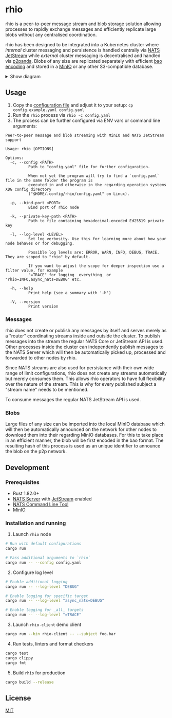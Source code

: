 # rhio

rhio is a peer-to-peer message stream and blob storage solution allowing processes to rapidly exchange messages and efficiently replicate large blobs without any centralised coordination.

rhio has been designed to be integrated into a Kubernetes cluster where _internal_ cluster messaging and persistence is handled centrally via [NATS JetStream](https://docs.nats.io/nats-concepts/jetstream) while _external_ cluster messaging is decentralised and handled via [p2panda](https://p2panda.org). Blobs of any size are replicated separately with efficient [bao encoding](https://github.com/oconnor663/bao) and stored in a [MinIO](https://min.io/) or any other S3-compatible database.

<details>
<summary>Show diagram</summary>

```
                                                   .. other clusters ..

                                                           ▲  │
 Cluster                                                   │  │
┌──────────────────────────────────────────────────────────┼──┼──────┐
│                                                          │  │      │
│ ┌─────────────────┐         ┌──────────┐   Publish   ┌───┼──▼───┐  │
│ │                 ┼─────────►          ┼─────────────►          │  │
│ │   .. other      │         │   NATS   │             │   rhio   │  │
│ │   processes ..  │         │  Server  │  Subscribe  │ p2p node │  │
│ │                 ◄─────────┼          ◄─────────────┼          │  │
│ └─────────────────┘         └──────────┘             └───▲──┬───┘  │
│                                                          │  │      │
│                                                          │  │      │
│                                                     ┌────┼──▼────┐ │
│                                                     │  MinIO S3  │ │
│                                                     │ Blob Store │ │
│                                                     └────────────┘ │
└────────────────────────────────────────────────────────────────────┘
```
</details>

## Usage

1. Copy the [configuration file](config.example.yaml) and adjust it to your setup: `cp config.example.yaml config.yaml`
2. Run the `rhio` process via `rhio -c config.yaml`
3. The process can be further configured via ENV vars or command line arguments:

```
Peer-to-peer message and blob streaming with MinIO and NATS JetStream support

Usage: rhio [OPTIONS]

Options:
  -c, --config <PATH>
          Path to "config.yaml" file for further configuration.

          When not set the program will try to find a `config.yaml` file in the same folder the program is
          executed in and otherwise in the regarding operation systems XDG config directory
          ("$HOME/.config/rhio/config.yaml" on Linux).

  -p, --bind-port <PORT>
          Bind port of rhio node

  -k, --private-key-path <PATH>
          Path to file containing hexadecimal-encoded Ed25519 private key

  -l, --log-level <LEVEL>
          Set log verbosity. Use this for learning more about how your node behaves or for debugging.

          Possible log levels are: ERROR, WARN, INFO, DEBUG, TRACE. They are scoped to "rhio" by default.

          If you want to adjust the scope for deeper inspection use a filter value, for example
          "=TRACE" for logging _everything_ or "rhio=INFO,async_nats=DEBUG" etc.

  -h, --help
          Print help (see a summary with '-h')

  -V, --version
          Print version
```

### Messages

rhio does not create or publish any messages by itself and serves merely as a "router" coordinating streams inside and outside the cluster. To publish messages into the stream the regular NATS Core or JetStream API is used. Other processes inside the cluster can independently publish messages to the NATS Server which will then be automatically picked up, processed and forwarded to other nodes by rhio.

Since NATS streams are also used for persistance with their own wide range of limit configurations, rhio does not create any streams automatically but merely consumes them. This allows rhio operators to have full flexibility over the nature of the stream. This is why for every published subject a "stream name" needs to be mentioned.

To consume messages the regular NATS JetStream API is used.

### Blobs

Large files of any size can be imported into the local MinIO database which will then be automatically announced on the network for other nodes to download them into their regarding MinIO databases. For this to take place in an efficient manner, the blob will be first encoded in the bao format. The resulting hash of this process is used as an unique identifier to announce the blob on the p2p network.

## Development

### Prerequisites

* Rust 1.82.0+
* [NATS Server](https://docs.nats.io/running-a-nats-service/introduction) with [JetStream](https://docs.nats.io/running-a-nats-service/configuration/resource_management) enabled
* [NATS Command Line Tool](https://docs.nats.io/using-nats/nats-tools/nats_cli)
* [MinIO](https://min.io/download)

### Installation and running

1. Launch `rhio` node
```bash
# Run with default configurations
cargo run

# Pass additional arguments to `rhio`
cargo run -- --config config.yaml
```
2. Configure log level
```bash
# Enable additional logging
cargo run -- --log-level "DEBUG"

# Enable logging for specific target
cargo run -- --log-level "async_nats=DEBUG"

# Enable logging for _all_ targets
cargo run -- --log-level "=TRACE"
```
3. Launch `rhio-client` demo client
```bash
cargo run --bin rhio-client -- --subject foo.bar
```
4. Run tests, linters and format checkers
```bash
cargo test
cargo clippy
cargo fmt
```
5. Build `rhio` for production
```bash
cargo build --release
```

## License

[MIT](LICENSE)
